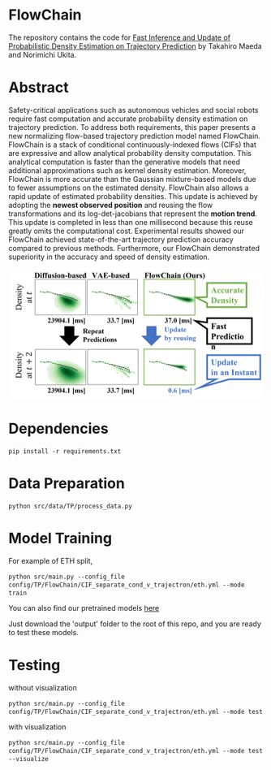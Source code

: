 # FlowChain
The repository contains the code for [Fast Inference and Update of Probabilistic Density Estimation on Trajectory Prediction](https://arxiv.org/abs/2308.08824) by Takahiro Maeda and Norimichi Ukita.

# Abstract
Safety-critical applications such as autonomous vehicles and social robots require fast computation and accurate probability density estimation on trajectory prediction. To address both requirements, this paper presents a new normalizing flow-based trajectory prediction model named FlowChain. FlowChain is a stack of conditional continuously-indexed flows (CIFs) that are expressive and allow analytical probability density computation. This analytical computation is faster than the generative models that need additional approximations such as kernel density estimation. Moreover, FlowChain is more accurate than the Gaussian mixture-based models due to fewer assumptions on the estimated density. FlowChain also allows a rapid update of estimated probability densities. This update is achieved by adopting the **newest observed position** and reusing the flow transformations and its log-det-jacobians that represent the **motion trend**. This update is completed in less than one millisecond because this reuse greatly omits the computational cost. Experimental results showed our FlowChain achieved state-of-the-art trajectory prediction accuracy compared to previous methods. Furthermore, our FlowChain demonstrated superiority in the accuracy and speed of density estimation.

![](overview.png)

# Dependencies
```
pip install -r requirements.txt
```

# Data Preparation
```
python src/data/TP/process_data.py
```

# Model Training
For example of ETH split,
```
python src/main.py --config_file config/TP/FlowChain/CIF_separate_cond_v_trajectron/eth.yml --mode train
```

You can also find our pretrained models [here](https://drive.google.com/drive/folders/1bA0ut-qrgtr8rV5odUEKk25w9I__HjCY?usp=share_link)

Just download the 'output' folder to the root of this repo, and you are ready to test these models.

# Testing
without visualization
```
python src/main.py --config_file config/TP/FlowChain/CIF_separate_cond_v_trajectron/eth.yml --mode test
```

with visualization
```
python src/main.py --config_file config/TP/FlowChain/CIF_separate_cond_v_trajectron/eth.yml --mode test --visualize
```
